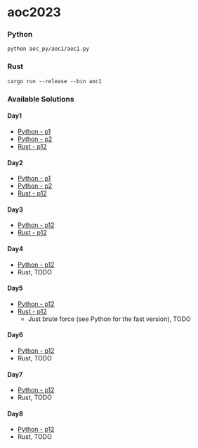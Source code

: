 # aoc2023

### Python
`python aoc_py/aoc1/aoc1.py`

### Rust
`cargo run --release --bin aoc1`

### Available Solutions
#### Day1
- [Python - p1](aoc_py/aoc1/aoc1.py)
- [Python - p2](aoc_py/aoc1/aoc12.py)
- [Rust - p12](src/bin/aoc1/main.rs)
#### Day2
- [Python - p1](aoc_py/aoc2/aoc2.py)
- [Python - p2](aoc_py/aoc2/aoc22.py)
- [Rust - p12](src/bin/aoc2/main.rs)
#### Day3
- [Python - p12](aoc_py/aoc3/aoc3.py)
- [Rust - p12](src/bin/aoc3/main.rs)
#### Day4
- [Python - p12](aoc_py/aoc4/aoc4.py)
- Rust, TODO
#### Day5
- [Python - p12](aoc_py/aoc5/aoc5.py)
- [Rust - p12](src/bin/aoc3/main.rs)
    - Just brute force (see Python for the fast version), TODO
#### Day6
- [Python - p12](aoc_py/aoc6/aoc6.py)
- Rust, TODO
#### Day7
- [Python - p12](aoc_py/aoc7/aoc7.py)
- Rust, TODO
#### Day8
- [Python - p12](aoc_py/aoc8/aoc8.py)
- Rust, TODO
